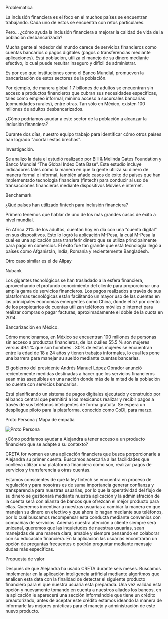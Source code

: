 Problematica

La inclusión financiera es el foco en el muchos países se encuentran trabajando. Cada uno de estos se encuentra con retos particulares.

Pero… ¿cómo ayuda la inclusión financiera a mejorar la calidad de vida de la población desbancarizada?


Mucha gente al rededor del mundo carece de servicios financieros como cuentas bancarios o pagos digitales (pagos o transferencias mediante aplicaciones). Está población, utiliza el manejo de su dinero mediante efectivo, lo cual puede resultar inseguro y difícil de administrar.

Es por eso que instituciones como el Banco Mundial, promueven la bancarización de estos sectores de la población.

Por ejemplo, de manera global 1.7 billones de adultos se encuentran sin acceso a productos financieros que cubran sus necesidades específicas, tales como empleo informal, mínimo acceso a sucursales bancarias (comunidades rurales), entre otras. Tan sólo en México, existen 100 millones de adultos desbancarizados.

¿Cómo podríamos ayudar a este sector de la población a alcanzar la inclusión financiera?

Durante dos días, nuestro equipo trabajo para identificar cómo otros países han logrado “acortar estás brechas”.

Investigación.

Se analizo la data el estudió realizado por Bill & Melinda Gates Foundation y  Banco Mundial  “The Global Index Data Base”. Este estudio incluye indicadores tales cómo la manera en que la gente utiliza su dinero de manera formal e informal, también añade casos de éxito de países que han implementado tecnología financiera (fintech) para conducir al uso de transacciones financieras mediante dispositivos
Movies e internet. 

Benchamark

¿Qué países han utilizado fintech para inclusión financiera?

Primero tenemos que hablar de uno de los más grandes casos de éxito a nivel mundial.

En Africa 21% de los adultos, cuentan hoy en día con una “cuenta digital” en sus dispositivos. Esto lo logró la aplicación M-Pesa, la cuál M-Pesa la cual es una aplicación para transferir dinero que se utiliza principalmente para pago en comercios. El éxito fue tan grande que está tecnología llegó a países como Afganistán, India, Romania y recientemente Bangladesh. 

Otro caso similar es el de Alipay


Nubank

Los gigantes tecnológicos se han trasladado a la esfera financiera, aprovechando el profundo conocimiento del cliente para proporcionar una amplia gama de servicios financieros. Los pagos realizados a través de sus plataformas tecnológicas están facilitando un mayor uso de las cuentas en las principales economías emergentes como China, donde el 57 por ciento de los propietarios de cuentas utilizan teléfonos móviles o internet para realizar compras o pagar facturas, aproximadamente el doble de la cuota en 2014.


Bancarización en México.

Cómo mencionamos, en México se encuentran 100 millones de personas sin acceso a productos financieros, de los cuáles 55.5 %  son mujeres versus 49.1 % que son hombres . 30% de estas mujeres se encuentran entre la edad de 18 a 24 años y tienen trabajos informales, lo cual les pone una barrera para manejar su sueldo mediante cuentas bancarias.

El gobierno del presidente Andrés Manuel López Obrador anunció recientemente medidas destinadas a hacer que los servicios financieros sean más asequibles en una nación donde más de la mitad de la población no cuenta con servicios bancarios.

Está planificando un sistema de pagos digitales ejecutado y construido por el banco central que permitirá a los mexicanos realizar y recibir pagos a través de sus teléfonos inteligentes de forma gratuita. Se espera un despliegue piloto para la plataforma, conocido como CoDi, para marzo.


Proto Persona / Mapa de empatía

![Proto Persona](https://i.ibb.co/kB51khV/proto-Persona.png)

¿Cómo podríamos ayudar a Alejandra a tener acceso a un producto financiero que se adapte a su contexto?

CRETA for women es una aplicación financiera que busca porporcionarle a Alejandra  su primer cuenta. Buscamos acercarla a las facilidades que conlleva utilizar una plataforma financiera como son, realizar pagos de servicios y transferencia a otras cuentas.

Estamos conscientes de que la ley fintech se encuentra en proceso de regulación y para nosotras es de suma importancia generar confianza y transparencia para nuestras usuarias, por lo que la operatividad del flujo de su dinero se gestionará mediante nuestra aplicación y la administración  de la cuenta será con alianza de bancos que ofrezcan el mejor producto para ellas. Queremos incentivar a nuestras usuarias a cambiar la manera en que manejan su dinero en efectivo y que ahora lo hagan mediante sus teléfonos, por lo cual buscamos recompensar esta conducta mediante convenios con compañías de servicios. Además nuestra atención a cliente siempre será unicanal, queremos que las inquietudes de nuestras usuarias, sean manejadas de una manera clara, amable y siempre pensando en colaborar con su educación financiera. En la aplicación las usuarias encontrarán un opción de preguntas frecuentes o podrán preguntar mediante mensaje dudas más específicas.

Propuesta de valor

Después de que Alejandra ha usado CRETA durante seis meses. Buscamos implementar en la aplicación inteligencia artificial mediante algoritmos que analicen esta data con la finalidad de detectar el  siguiente producto financiero para el que nuestra usuaria esta preparada. Una vez validad esta opción y nuevamente tomando en cuenta a nuestros aliados los bancos, en la aplicación le aparecerá una sección informándole que tiene un crédito preautorizado, antes de aceptar este crédito estamos ideando la manera de informarle las mejores prácticas para el manejo y administración de este nuevo producto. 

